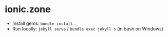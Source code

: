 # ionic.zone

* Install gems: `bundle install`
* Run locally: `jekyll serve` / `bundle exec jekyll s` (in bash on Windows)